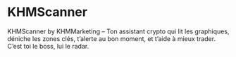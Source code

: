 # KHMScanner
KHMScanner by KHMMarketing – Ton assistant crypto qui lit les graphiques, déniche les zones clés, t’alerte au bon moment, et t’aide à mieux trader. C’est toi le boss, lui le radar.
